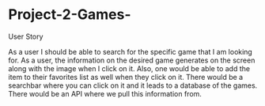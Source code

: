 # Project-2-Games-

User Story

As a user I should be able to search for the specific game that I am looking for. 
As a user, the information on the desired game generates on the screen along with the image when I click on it.
Also, one would be able to add the item to their favorites list as well when they click on it. 
There would be a searchbar where you can click on it and it leads to a database of the games. 
There would be an API where we pull this information from.
